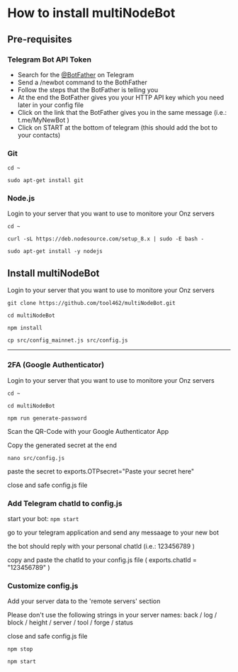 # How to install multiNodeBot

## Pre-requisites

### Telegram Bot API Token

 - Search for the [@BotFather](https://telegram.me/BotFather) on Telegram
 - Send a /newbot command to the BothFather
 - Follow the steps that the BotFather is telling you
 - At the end the BotFather gives you your HTTP API key which you need later in your config file
 - Click on the link that the BotFather gives you in the same message (i.e.: t.me/MyNewBot )
 - Click on START at the bottom of telegram (this should add the bot to your contacts)
 
### Git

`cd ~`

`sudo apt-get install git`

### Node.js

Login to your server that you want to use to monitore your Onz servers

`cd ~`

`curl -sL https://deb.nodesource.com/setup_8.x | sudo -E bash -`

`sudo apt-get install -y nodejs`

## Install multiNodeBot

  Login to your server that you want to use to monitore your Onz servers

 `git clone https://github.com/tool462/multiNodeBot.git`
 
 `cd multiNodeBot`
 
 `npm install`
 
 `cp src/config_mainnet.js src/config.js`
 
 --------
 
 ### 2FA (Google Authenticator)

  Login to your server that you want to use to monitore your Onz servers

  `cd ~`

  `cd multiNodeBot`

  `npm run generate-password`

  Scan the QR-Code with your Google Authenticator App

  Copy the generated secret at the end

  `nano src/config.js`

  paste the secret to exports.OTPsecret="Paste your secret here"
  
  close and safe config.js file
  
### Add Telegram chatId to config.js

  start your bot: `npm start`
  
  go to your telegram application and send any messaage to your new bot

  the bot should reply with your personal chatId (i.e.: 123456789 )
  
  copy and paste the chatId to your config.js file ( exports.chatId = "123456789" )

### Customize config.js

  Add your server data to the 'remote servers' section

  Please don't use the following strings in your server names:
  back / log / block / height / server / tool / forge / status
 
  close and safe config.js file
  
  `npm stop`
  
  `npm start`
